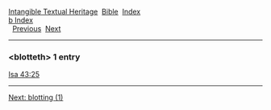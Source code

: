 [Intangible Textual Heritage](../../index)  [Bible](../index) 
[Index](index)   
[b Index](_b_)  
  [Previous](c01527)  [Next](c01529) 

------------------------------------------------------------------------

### &lt;blotteth&gt; 1 entry

[Isa 43:25](../kjv/isa043.htm#025)  

------------------------------------------------------------------------

[Next: blotting (1)](c01529)
